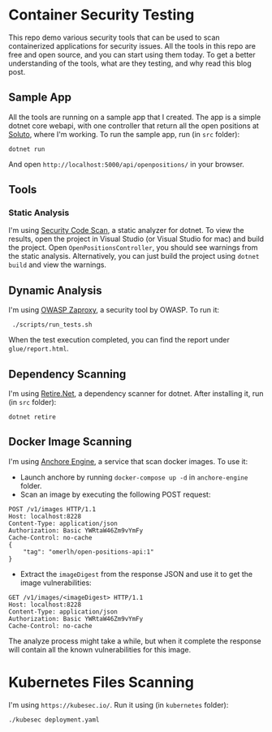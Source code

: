 # Container Security Testing
This repo demo various security tools that can be used to scan containerized applications for security issues.
All the tools in this repo are free and open source, and you can start using them today.
To get a better understanding of the tools, what are they testing, and why read this blog post.

## Sample App
All the tools are running on a sample app that I created.
The app is a simple dotnet core webapi, with one controller that return all the open positions at [Soluto](https://www.solutotlv.com/), where I'm working.
To run the sample app, run (in `src` folder):
```
dotnet run
```
And open `http://localhost:5000/api/openpositions/` in your browser.

## Tools
### Static Analysis
I'm using [Security Code Scan](https://security-code-scan.github.io/), a static analyzer for dotnet. 
To view the results, open the project in Visual Studio (or Visual Studio for mac) and build the project.
Open `OpenPositionsController`, you should see warnings from the static analysis.
Alternatively, you can just build the project using `dotnet build` and view the warnings.

## Dynamic Analysis
I'm using [OWASP Zaproxy](https://github.com/zaproxy/zaproxy), a security tool by OWASP. To run it:
```
 ./scripts/run_tests.sh
```
When the test execution completed, you can find the report under `glue/report.html`.

## Dependency Scanning
I'm using [Retire.Net](https://github.com/RetireNet/dotnet-retire), a dependency scanner for dotnet. After installing it, run (in `src` folder):
```
dotnet retire
```

## Docker Image Scanning
I'm using [Anchore Engine](https://github.com/anchore/anchore-engine/), a service that scan docker images. To use it:
* Launch anchore by running `docker-compose up -d` in `anchore-engine` folder.
* Scan an image by executing the following POST request:
```
POST /v1/images HTTP/1.1
Host: localhost:8228
Content-Type: application/json
Authorization: Basic YWRtaW46Zm9vYmFy
Cache-Control: no-cache
{
	"tag": "omerlh/open-positions-api:1"
}
```
* Extract the `imageDigest` from the response JSON and use it to get the image vulnerabilities:
```
GET /v1/images/<imageDigest> HTTP/1.1
Host: localhost:8228
Content-Type: application/json
Authorization: Basic YWRtaW46Zm9vYmFy
Cache-Control: no-cache
```
The analyze process might take a while, but when it complete the response will contain all the known vulnerabilities for this image.

# Kubernetes Files Scanning
I'm using `https://kubesec.io/`. Run it using (in `kubernetes` folder):
```
./kubesec deployment.yaml
```